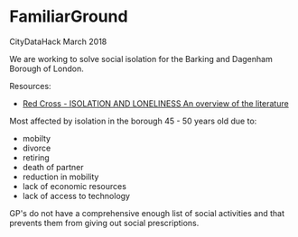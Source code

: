 # FamiliarGround
CityDataHack March 2018

We are working to solve social isolation for the Barking and Dagenham Borough of London.

Resources:

- [Red Cross - ISOLATION AND LONELINESS An overview of the literature]

Most affected by isolation in the borough 45 - 50 years old due to:
- mobilty
- divorce
- retiring
- death of partner
- reduction in mobility
- lack of economic resources
- lack of access to technology

GP's do not have a comprehensive enough list of social activities and that prevents them from giving out social prescriptions.

[Red Cross - ISOLATION AND LONELINESS An overview of the literature]: https://www.redcross.org.uk/What-we-do/Health-and-social-care/Independent-living/Loneliness-and-isolation/~/media/BritishRedCross/Documents/What%20we%20do/UK%20services/CoOpIsolationLonelinessA444ppAW.pdf


